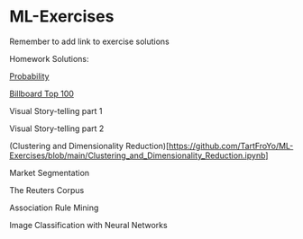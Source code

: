 # ML-Exercises

Remember to add link to exercise solutions 

Homework Solutions:

[Probability](https://github.com/TartFroYo/ML-Exercises/blob/main/MLProbabilityExercise.ipynb)

[Billboard Top 100](https://colab.research.google.com/drive/19u4SLHzH8txVTUlCZ1Gi1MXYjGmdth8U?authuser=5#scrollTo=gXdHyRhT0nzS)

Visual Story-telling part 1

Visual Story-telling part 2

(Clustering and Dimensionality Reduction)[https://github.com/TartFroYo/ML-Exercises/blob/main/Clustering_and_Dimensionality_Reduction.ipynb]

Market Segmentation

The Reuters Corpus

Association Rule Mining

Image Classification with Neural Networks
